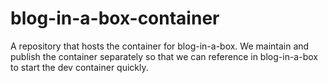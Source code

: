 # blog-in-a-box-container
A repository that hosts the container for blog-in-a-box. We maintain and publish the container separately so that we can reference in blog-in-a-box to start the dev container quickly.

